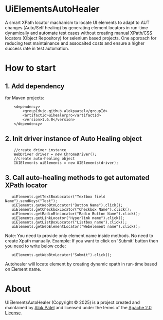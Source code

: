 # UiElementsAutoHealer
A smart XPath locator machanism to locate UI elements to adapt to AUT changes (Auto/Self healing) by generating element locators in run-time dynamically and automate test cases without creating manual XPath/CSS locators (Object Repository) for selenium based projects. One approach for reducing test maintainance and assocaited costs and ensure a higher success rate in test automation.

# How to start

## 1. Add dependency

for Maven projects:

        <dependency>
            <groupId>io.github.alokpaatel</groupId>
            <artifactId>uihealerpro</artifactId>
            <version>1.6.0</version>
        </dependency>

## 2. Init driver instance of Auto Healing object

        //create driver instance
        WebDriver driver = new ChromeDriver();
        //create auto-healing object
        IUIElements uiElements = new UIElements(driver);

## 3. Call auto-healing methods to get automated XPath locator

       uiElements.getTextBoxLocator("Textbox field Name").sendKeys("Test");
       uiElements.getWebBtnLocator("Button Name").click();
       uiElements.getCheckboxLocator("Checkbox Name").click();
       uiElements.getRadioBtnLocator("Radio Button Name").click();
       uiElements.getLinkLocator("Hyperlink name").click();
       uiElements.getListBoxLocator("Listbox name").click();
       uiElements.getWebElementLocator("Webelement name").click();

  Note: You need to provide only element name inside methods. No need to create Xpath manually.
  Example: If you want to click on 'Submit' button then you need to write below code:
  
       uiElements.getWebBtnLocator("Submit").click();
           
  Autohealer will locate element by creating dynamic xpath in run-time based on Element name.


# About
UIElementsAutoHealer (Copyright © 2025) is a project created and maintained by [Alok Patel](https://github.com/alokpaatel) and licensed under the terms of the [Apache 2.0 License](https://www.apache.org/licenses/LICENSE-2.0).
           

  



